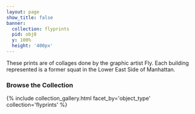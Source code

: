 ```yaml
---
layout: page
show_title: false
banner:
  collection: flyprints
  pid: obj0
  y: 100%
  height: '400px'
---
```


These prints are of collages done by the graphic artist Fly. Each building represented is a former squat in the Lower East Side of Manhattan.

### Browse the Collection

{% include collection_gallery.html facet_by='object_type' collection='flyprints' %}
